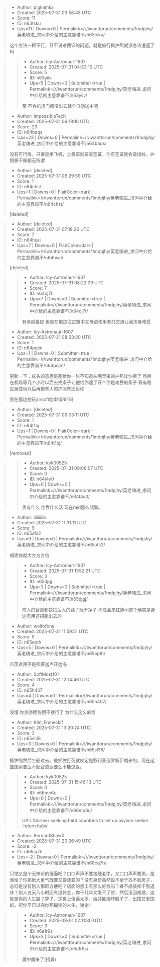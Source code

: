 > - Author: pigkamka
> - Created: 2025-07-31 03:58:45 UTC
> - Score: 11
> - ID: n63tsku
> - Ups=11 | Downs=0 | Permalink=/r/iwanttorun/comments/1mdpjhy/英老嗨进_求问中介给的主意靠谱不/n63tsku/
>
> 这个方法一眼不行，且不说难民证的问题，就是旅行撕护照就没办法遣返了吗

>> - Author: Icy-Astronaut-1607
>> - Created: 2025-07-31 04:33:10 UTC
>> - Score: 5
>> - ID: n63yiiv
>> - Ups=5 | Downs=0 | Submitter=true | Permalink=/r/iwanttorun/comments/1mdpjhy/英老嗨进_求问中介给的主意靠谱不/n63yiiv/
>>
>> 草 不会机场门都没出去就全自动送中吧

> - Author: ImpossibleTech
> - Created: 2025-07-31 06:19:16 UTC
> - Score: 23
> - ID: n64baqs
> - Ups=23 | Downs=0 | Permalink=/r/iwanttorun/comments/1mdpjhy/英老嗨进_求问中介给的主意靠谱不/n64baqs/
>
> 没有可行性，只要是坐飞机，上机前就要查签证，你有签证就会录指纹，护照撕不撕都无所谓

> - Author: [deleted]
> - Created: 2025-07-31 06:29:59 UTC
> - Score: 1
> - ID: n64chst
> - Ups=1 | Downs=0 | FlairColor=dark | Permalink=/r/iwanttorun/comments/1mdpjhy/英老嗨进_求问中介给的主意靠谱不/n64chst/
>
> [deleted]

> - Author: [deleted]
> - Created: 2025-07-31 07:18:26 UTC
> - Score: 7
> - ID: n64hsai
> - Ups=7 | Downs=0 | FlairColor=dark | Permalink=/r/iwanttorun/comments/1mdpjhy/英老嗨进_求问中介给的主意靠谱不/n64hsai/
>
> [deleted]

>> - Author: Icy-Astronaut-1607
>> - Created: 2025-07-31 08:22:09 UTC
>> - Score: 7
>> - ID: n64oj7t
>> - Ups=7 | Downs=0 | Submitter=true | Permalink=/r/iwanttorun/comments/1mdpjhy/英老嗨进_求问中介给的主意靠谱不/n64oj7t/
>>
>> 有亲戚接应 但黑在那边注定跟中文母语使用者打交道让我浑身难受

> - Author: Icy-Astronaut-1607
> - Created: 2025-07-31 08:33:20 UTC
> - Score: 1
> - ID: n64pojm
> - Ups=1 | Downs=0 | Submitter=true | Permalink=/r/iwanttorun/comments/1mdpjhy/英老嗨进_求问中介给的主意靠谱不/n64pojm/
>
> 更新一下：蛇头的意思是塞给你一张不知道从哪里来的护照让你撕了 然后在机场等几个小时以后去找条子让他给你逮了开个你是难民的条子 等有稳定居住地以后再把本人的护照寄还给你
> 
> 黑在那边想玩airsoft能申请RIF吗

> - Author: [deleted]
> - Created: 2025-07-31 09:05:11 UTC
> - Score: 1
> - ID: n64t1bj
> - Ups=1 | Downs=0 | FlairColor=dark | Permalink=/r/iwanttorun/comments/1mdpjhy/英老嗨进_求问中介给的主意靠谱不/n64t1bj/
>
> [removed]

>> - Author: kyk00525
>> - Created: 2025-07-31 09:06:07 UTC
>> - Score: 0
>> - ID: n64t4s0
>> - Ups=0 | Downs=0 | Permalink=/r/iwanttorun/comments/1mdpjhy/英老嗨进_求问中介给的主意靠谱不/n64t4s0/
>>
>> 黑有什么 你靠什么活 现在raid那么频繁。

> - Author: iiiiiiiiib
> - Created: 2025-07-31 11:31:11 UTC
> - Score: 9
> - ID: n65afs2
> - Ups=9 | Downs=0 | Permalink=/r/iwanttorun/comments/1mdpjhy/英老嗨进_求问中介给的主意靠谱不/n65afs2/
>
> 福建你就大大方方信

>> - Author: Icy-Astronaut-1607
>> - Created: 2025-07-31 11:52:21 UTC
>> - Score: 3
>> - ID: n65djgj
>> - Ups=3 | Downs=0 | Submitter=true | Permalink=/r/iwanttorun/comments/1mdpjhy/英老嗨进_求问中介给的主意靠谱不/n65djgj/
>>
>> 前人的智慧都快把后人的路子玩干净了 不过会来红迪问这个确实是身边有用这招跑出去的

> - Author: wolfofbne
> - Created: 2025-07-31 11:59:51 UTC
> - Score: 5
> - ID: n65epth
> - Ups=5 | Downs=0 | Permalink=/r/iwanttorun/comments/1mdpjhy/英老嗨进_求问中介给的主意靠谱不/n65epth/
>
> 带英难民不是都要送卢旺达吗

> - Author: SoftMost101
> - Created: 2025-07-31 12:14:46 UTC
> - Score: 4
> - ID: n65h407
> - Ups=4 | Downs=0 | Permalink=/r/iwanttorun/comments/1mdpjhy/英老嗨进_求问中介给的主意靠谱不/n65h407/
>
> 没懂 你旅游团脱团不就行了 为什么这么麻烦

> - Author: Kim_Franeckif
> - Created: 2025-07-31 13:20:24 UTC
> - Score: 3
> - ID: n65sl38
> - Ups=3 | Downs=0 | Permalink=/r/iwanttorun/comments/1mdpjhy/英老嗨进_求问中介给的主意靠谱不/n65sl38/
>
> 撕护照然后坐船过去。被抓住打死就咬定是叙利亚俄罗斯伊朗来的。现在这些国家要么不配合遣返要么不能遣返。

>> - Author: kyk00525
>> - Created: 2025-07-31 15:46:13 UTC
>> - Score: 0
>> - ID: n66mp6u
>> - Ups=0 | Downs=0 | Permalink=/r/iwanttorun/comments/1mdpjhy/英老嗨进_求问中介给的主意靠谱不/n66mp6u/
>>
>> UK’s Starmer seeking third countries to set up asylum seeker ‘return hubs’

> - Author: BernardShaw0
> - Created: 2025-07-31 20:36:49 UTC
> - Score: -2
> - ID: n68cq7h
> - Ups=-2 | Downs=0 | Permalink=/r/iwanttorun/comments/1mdpjhy/英老嗨进_求问中介给的主意靠谱不/n68cq7h/
>
> 只怕又是个无神论的傻逼吧？口口声声不要接触老中，又口口声声要黑，是谁给了你那麽大勇气既要又要还要的？没有身份虽然说不至于找不到房子，总归是没有别人那麽方便吧？店面的黑工有那么好找吗？难不成装修干到退休？别人五天八小时还有退休金，你干几年又发不了财，然后滚回胡建，这就是你的人生路？算了，这世上傻逼太多，给共匪烧坏脑子了，出国又爱国的，祝你早日过完你那糊涂的人生，谢谢！

>> - Author: Icy-Astronaut-1607
>> - Created: 2025-08-01 02:11:30 UTC
>> - Score: 3
>> - ID: n6a1r9s
>> - Ups=3 | Downs=0 | Submitter=true | Permalink=/r/iwanttorun/comments/1mdpjhy/英老嗨进_求问中介给的主意靠谱不/n6a1r9s/
>>
>> 魔中魔来了(捂鼻)
